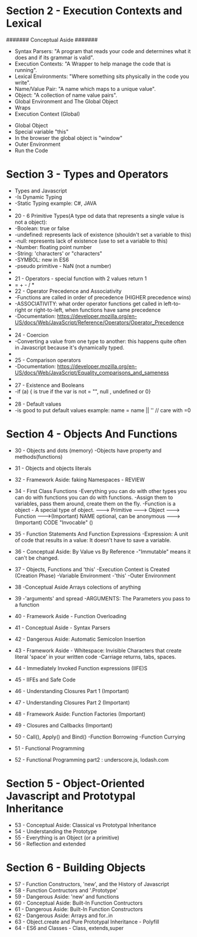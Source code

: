 # Section 2 - Execution Contexts and Lexical

####### Conceptual Aside #######

* Syntax Parsers: "A program that reads your code and determines what it does and if its grammar is valid".
* Execution Contexts: "A Wrapper to help manage the code that is running".
* Lexical Environments: "Where something sits physically in the code you write".
* Name/Value Pair: "A name which maps to a unique value".
* Object: "A collection of name value pairs".
* Global Environment and The Global Object
* Wraps
* Execution Context (Global)
 - Global Object
 - Special variable "this"
 - In the browser the global object is "window"
 - Outer Environment
 - Run the Code

# Section 3 - Types and Operators

* Types and Javascript
*  -Is Dynamic Typing
*  -Static Typing example: C#, JAVA
* 
* 20 - 6 Primitive Types(A type od data that represents a single value is not a object):
*  -Boolean: true or false
*  -undefined: represents lack of existence (shouldn't set a variable to this)
*  -null: represents lack of existence (use to set a variable to this)
*  -Number: floating point number
*  -String: 'characters' or "characters"
*  -SYMBOL: new in ES6
*  -pseudo primitive - NaN (not a number)
* 
* 21 - Operators  - special function with 2 values return 1
*  = + - / *
* 22 - Operator Precedence and Associativity
*  -Functions are called in order of precedence (HIGHER precedence wins)
*  -ASSOCIATIVITY: what order operator functions get called in left-to-right or right-to-left, when functions have     same precedence
*  -Documentation: https://developer.mozilla.org/en-US/docs/Web/JavaScript/Reference/Operators/Operator_Precedence
* 
* 24 - Coercion
*  -Converting a value from one type to another: this happens quite often in Javascript because it's dynamically typed.
* 
* 25 - Comparison operators 
*  -Documentation: https://developer.mozilla.org/en-US/docs/Web/JavaScript/Equality_comparisons_and_sameness
* 
* 27 - Existence and Booleans
*  -if (a) { is true if the var is not = "", null , undefined or 0}
* 
* 28 - Default values
*  -is good to put default values example: name = name || '<Your default value>' // care with =0 
 
# Section 4 - Objects And Functions

* 30 - Objects and dots (memory)
    -Objects have property and methods(functions)

* 31 - Objects and objects literals
* 32 - Framework Aside: faking Namespaces - REVIEW

* 34 - First Class Functions 
     -Everything you can do with other types you can do with functions you can do with functions.
     -Assign them to variables, pass them around, create them on the fly.
     -Function is a object - A special type of object.
   ---> Primitive
   ---> Object
   ---> Function
   --->(Important) NAME optional, can be anonymous
   --->(Important) CODE "Invocable" ()
* 35 - Function Statements And Function Expressions
    -Expression: A unit of code that results in a value: It doesn't have to save a variable.

* 36 - Conceptual Aside: By Value vs By Reference
    -"Immutable" means it can't be changed.

* 37 - Objects, Functions and 'this'
    -Execution Context is Created (Creation Phase)
    -Variable Environment
    -'this'
    -Outer Environment

* 38 -Conceptual Aside Arrays colections of anything
* 39 -'arguments' and spread
     -ARGUMENTS: The Parameters you pass to a function

* 40 - Framework Aside - Function Overloading
* 41 - Conceptual Aside - Syntax Parsers
* 42 - Dangerous Aside: Automatic Semicolon Insertion
* 43 - Framework Aside - Whitespace: Invisible Characters that create literal 'space' in your written code 
      -Carriage returns, tabs, spaces.
* 44 - Immediately Invoked Function expressions (IIFE)S
* 45 - IIFEs and Safe Code
* 46 - Understanding Closures Part 1 (Important)
* 47 - Understanding Closures Part 2 (Important)
* 48 - Framework Aside: Function Factories (Important)
* 49 - Closures and Callbacks (Important)
* 50 - Call(), Apply() and Bind()
      -Function Borrowing 
      -Function Currying

* 51 - Functional Programming
* 52 - Functional Programming part2 : underscore.js, lodash.com

# Section 5 - Object-Oriented Javascript and Prototypal Inheritance

* 53 - Conceptual Aside: Classical vs Prototypal Inheritance
* 54 - Understanding the Prototype
* 55 - Everything is an Object (or a primitive)
* 56 - Reflection and extended

# Section 6 - Building Objects

* 57 - Function Constructors, 'new', and the History of Javascript
* 58 - Function Contructors and '.Prototype'
* 59 - Dangerous Aside: 'new' and functions
* 60 - Conceptual Aside: Built-In Function Contructors
* 61 - Dangerous Aside: Built-In Function Constructors
* 62 - Dangerous Aside: Arrays and for..in 
* 63 - Object.create and Pure Prototypal Inheritance - Polyfill
* 64 - ES6 and Classes - Class, extends,super
